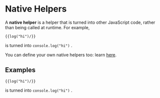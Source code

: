 # Native Helpers

A **native helper** is a helper that is turned into other JavaScript code, rather than being called at runtime. For example,

```text
{{log("hi")/}}
```

is turned into `console.log("hi")` . 

You can define your own native helpers too: learn [here](../api/definenativehelper.md).

## Examples

```text
{{log("hi")/}}
```

is turned into `console.log("hi")` . 




